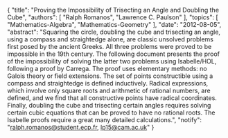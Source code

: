 {
    "title": "Proving the Impossibility of Trisecting an Angle and Doubling the Cube",
    "authors": [
        "Ralph Romanos",
        "Lawrence C. Paulson"
    ],
    "topics": [
        "Mathematics-Algebra",
        "Mathematics-Geometry"
    ],
    "date": "2012-08-05",
    "abstract": "Squaring the circle, doubling the cube and trisecting an angle, using a compass and straightedge alone, are classic unsolved problems first posed by the ancient Greeks. All three problems were proved to be impossible in the 19th century. The following document presents the proof of the impossibility of solving the latter two problems using Isabelle/HOL, following a proof by Carrega. The proof uses elementary methods: no Galois theory or field extensions. The set of points constructible using a compass and straightedge is defined inductively. Radical expressions, which involve only square roots and arithmetic of rational numbers, are defined, and we find that all constructive points have radical coordinates. Finally, doubling the cube and trisecting certain angles requires solving certain cubic equations that can be proved to have no rational roots. The Isabelle proofs require a great many detailed calculations.",
    "notify": "ralph.romanos@student.ecp.fr, lp15@cam.ac.uk"
}